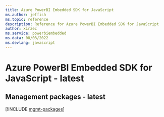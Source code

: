 ```yaml
---
title: Azure PowerBI Embedded SDK for JavaScript
ms.author: jeffish
ms.topic: reference
description: Reference for Azure PowerBI Embedded SDK for JavaScript
author: xirzec
ms.service: powerbiembedded
ms.data: 08/03/2022
ms.devlang: javascript
---
```

# Azure PowerBI Embedded SDK for JavaScript - latest

## Management packages - latest
[!INCLUDE [mgmt-packages](powerbi-embedded-mgmt-index.md)]